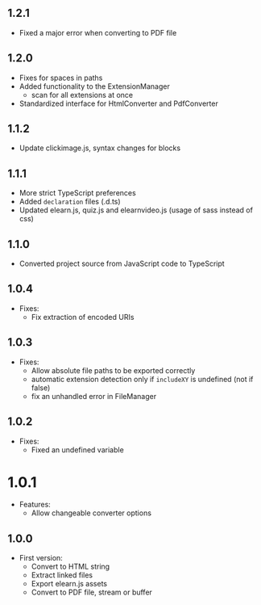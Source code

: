 ## 1.2.1
* Fixed a major error when converting to PDF file
## 1.2.0
* Fixes for spaces in paths
* Added functionality to the ExtensionManager
    * scan for all extensions at once
* Standardized interface for HtmlConverter and PdfConverter
## 1.1.2
* Update clickimage.js, syntax changes for blocks
## 1.1.1
* More strict TypeScript preferences
* Added `declaration` files (.d.ts)
* Updated elearn.js, quiz.js and elearnvideo.js (usage of sass instead of css)
## 1.1.0
* Converted project source from JavaScript code to TypeScript
## 1.0.4
* Fixes:
    * Fix extraction of encoded URIs
## 1.0.3
* Fixes:
    * Allow absolute file paths to be exported correctly
    * automatic extension detection only if `includeXY` is undefined (not if false)
    * fix an unhandled error in FileManager
## 1.0.2
* Fixes:
    * Fixed an undefined variable
# 1.0.1
* Features:
    * Allow changeable converter options
## 1.0.0
* First version:
    * Convert to HTML string
    * Extract linked files
    * Export elearn.js assets
    * Convert to PDF file, stream or buffer

